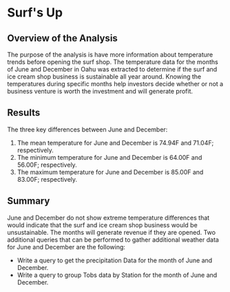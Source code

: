 # Surf's Up

## Overview of the Analysis

The purpose of the analysis is have more information about temperature trends before opening the surf shop. The temperature data for the months of June and December in Oahu was extracted to determine if the surf and ice cream shop business is sustainable all year around. Knowing the temperatures during specific months help investors decide whether or not a business venture is worth the investment and will generate profit. 

## Results

The three key differences between June and December:
1. The mean temperature for June and December is 74.94F and 71.04F; respectively.
2. The minimum temperature for June and December is 64.00F and 56.00F; respectively.
3. The maximum temperature for June and December is 85.00F and 83.00F; respectively.

## Summary

June and December do not show extreme temperature differences that would indicate that the surf and ice cream shop business would be unsustainable. The months will generate revenue if they are opened. Two additional queries that can be performed to gather additional weather data for June and December are the following:

- Write a query to get the precipitation Data for the month of June and December.
- Write a query to group Tobs data by Station for the month of June and December.
